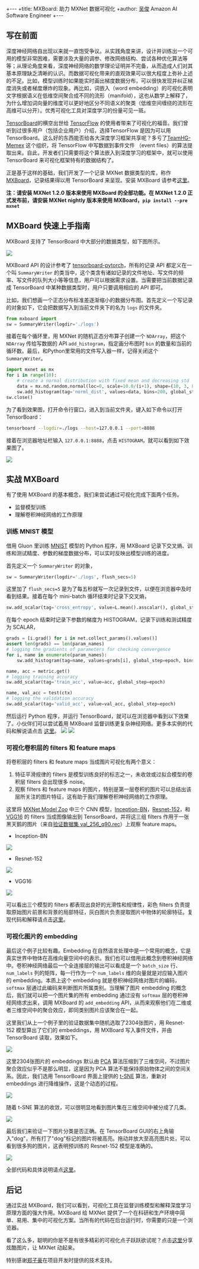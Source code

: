 +---
+title: MXBoard: 助力 MXNet 数据可视化
+author: <a href="https://github.com/reminisce">吴俊</a> Amazon AI Software Engineer
+---

## 写在前面
深度神经网络自出现以来就一直饱受争议。从实践角度来讲，设计并训练出一个可用的模型非常困难，需要涉及大量的调参、修改网络结构、尝试各种优化算法等等；从理论角度来看，深度神经网络的数学理论证明并不完备，从而造成人们对其基本原理缺乏清晰的认识。而数据可视化带来的直观效果可以很大程度上弥补上述的不足。比如，模型训练时如果能实时画出梯度数据分布，可以很快发现并纠正梯度消失或者梯度爆炸的现象。再比如，词嵌入（word embedding）的可视化表明文字根据语义在低维空间聚合成不同的流形（manifold），这也从数学上解释了，为什么增加词向量的维度可以更好地区分不同语义的聚类（低维空间缠绕的流形在高维可以分开）。优秀可视化工具对深度学习的份量可见一斑。

[TensorBoard](https://www.tensorflow.org/programmers_guide/summaries_and_tensorboard)的横空出世给 [TensorFlow](https://www.tensorflow.org/) 的使用者带来了可视化的福音。我们曾听到过很多用户（包括企业用户）介绍，选择TensorFlow 是因为可以用 TensorBoard。这么好的东西能否给各大深度学习框架共享呢？多亏了[TeamHG-Memex](https://github.com/TeamHG-Memex/tensorboard_logger) 这个组织，将 TensorFlow 中写数据到事件文件 （event files）的算法提取出来。自此，开发者们只需要将这个算法嵌入到深度学习的框架中，就可以使用 TensorBoard 来可视化框架特有的数据结构了。

正是基于这样的基础，我们开发了一个记录 MXNet 数据类型的库，称作[MXBoard](https://github.com/awslabs/mxboard)，记录结果得以用 TensorBoard 来呈现。安装 MXBoard 请参考[这里](https://github.com/awslabs/mxboard#installation)。

**注：请安装 MXNet 1.2.0 版本来使用 MXBoard 的全部功能。在 MXNet 1.2.0 正式发布前，请安装 MXNet nightly 版本来使用 MXBoard，`pip install --pre mxnet`**


## MXBoard 快速上手指南
MXBoard 支持了 TensorBoard 中大部分的数据类型，如下图所示。

![](https://github.com/dmlc/web-data/blob/master/mxnet/tensorboard/mxboard_cover.png)

MXBoard API 的设计参考了 [tensorboard-pytorch](https://github.com/lanpa/tensorboard-pytorch)，所有的记录 API 都定义在一个叫 `SummaryWriter` 的类当中，这个类含有诸如记录的文件地址、写文件的频率、写文件的队列大小等等信息，用户可以根据需求设置。当需要把当前数据记录成 TensorBoard 中某种数据类型时，用户只要调用相应的 API 即可。

比如，我们想画一个正态分布标准差逐渐缩小的数据分布图。首先定义一个写记录的对象如下，它会把数据写入到当前文件夹下的名为 `logs` 的文件夹。

```python
from mxboard import 
sw = SummaryWriter(logdir='./logs')
```

接着在每个循环里，用 MXNet 的随机正态分布算子创建一个 `NDArray`，把这个 `NDArray` 传给写数据的 API `add_histogram`，指定画分布图时 `bin` 的数量和当前的循环数。最后，和Python里常用的文件写入器一样，记得关闭这个 `SummaryWriter`。

```python
import mxnet as mx
for i in range(10):
    # create a normal distribution with fixed mean and decreasing std
    data = mx.nd.random.normal(loc=0, scale=10.0/(i+1), shape=(10, 3, 8, 8))
    sw.add_histogram(tag='norml_dist', values=data, bins=200, global_step=i)
sw.close()
```

为了看到效果图，打开命令行窗口，进入到当前文件夹，键入如下命令以打开 TensorBoard：

```bash
tensorboard --logdir=./logs --host=127.0.0.1 --port=8888
```

接着在浏览器地址栏输入 `127.0.0.1:8888`，点击 `HISTOGRAM`，就可以看到如下效果图了。

![](https://github.com/dmlc/web-data/blob/master/mxnet/tensorboard/doc/summary_histogram_norm.png)

## 实战 MXBoard
有了使用 MXBoard 的基本概念，我们来尝试通过可视化完成下面两个任务。
- 监督模型训练
- 理解卷积神经网络的工作原理

### 训练 MNIST 模型
借用 Gluon 里训练 [MNIST](https://github.com/apache/incubator-mxnet/blob/master/example/gluon/mnist.py) 模型的 Python 程序，用 MXBoard 记录下交叉熵、训练和测试精度、参数的梯度数据分布，可以实时反映出模型训练的进度。

首先定义一个 `SummaryWriter` 的对象，

```python
sw = SummaryWriter(logdir='./logs', flush_secs=5)
```

这里加了 `flush_secs=5` 是为了每五秒就写一次记录到文件，以便在浏览器中及时看到结果。接着在每个 mini-batch 循环结束时记录下交叉熵，

```python
sw.add_scalar(tag='cross_entropy', value=L.mean().asscalar(), global_step=global_step)
```

在每个 epoch 结束时记录下参数的梯度为 HISTOGRAM，记录下训练和测试精度为 SCALAR，

```python
grads = [i.grad() for i in net.collect_params().values()]
assert len(grads) == len(param_names)
# logging the gradients of parameters for checking convergence
for i, name in enumerate(param_names):
    sw.add_histogram(tag=name, values=grads[i], global_step=epoch, bins=1000)

name, acc = metric.get()
# logging training accuracy
sw.add_scalar(tag='train_acc', value=acc, global_step=epoch)

name, val_acc = test(ctx)
# logging the validation accuracy
sw.add_scalar(tag='valid_acc', value=val_acc, global_step=epoch)
```

然后运行 Python 程序，并运行 TensorBoard，就可以在浏览器中看到以下效果了。小伙伴们可以尝试着用 MXBoard 监督训练更复杂神经网络。更多本实例的代码和解说请点击
[这里](https://github.com/reminisce/mxboard-demo#monitoring-training-mnist-model)。
![](https://github.com/reminisce/mxboard-demo/blob/master/pic/mnist_params_histograms.png)
![](https://github.com/reminisce/mxboard-demo/blob/master/pic/mnist_loss_train_valid_curves.png)

### 可视化卷积层的 filters 和 feature maps
将卷积层的 filters 和 feature maps 当成图片可视化有两个意义：
1. 特征平滑规律的 filters 是模型训练良好的标志之一，未收敛或过拟合模型的卷积层 filters 会出现很多 noise。
2. 观察 filters 和 feature maps 的图片，特别是第一层卷积的图片可以总结出该层所关注的图片特征，这有助于我们理解卷积神经网络的工作原理。

这里将 [MXNet Model Zoo](https://mxnet.incubator.apache.org/model_zoo/index.html) 中三个 CNN 模型，[Inception-BN](http://data.mxnet.io/models/imagenet/inception-bn/)，[Resnet-152](http://data.mxnet.io/models/imagenet/resnet/152-layers/)，和 [VGG16](http://data.mxnet.io/models/imagenet/vgg/) 的 filters 当成图像输出到 TensorBoard，并将这三组 filters 作用于一张黑天鹅的图片（来自[验证数据集 val_256_q90.rec](http://data.mxnet.io/data)）上观察 feature maps。

- Inception-BN

![](https://github.com/reminisce/mxboard-demo/blob/master/pic/inception_bn_conv_1_weight_output.png)

- Resnet-152

![](https://github.com/reminisce/mxboard-demo/blob/master/pic/resnet_152_conv0_weight_output.png)

- VGG16

![](https://github.com/reminisce/mxboard-demo/blob/master/pic/vgg16_conv1_1_weight_output.png)

可以看出三个模型的 filters 都表现出良好的光滑性和规律性，彩色 filters 负责提取原始图片前景和背景的局部特征，灰白图片负责提取图片中物体的轮廓特征。复现代码和解释请点击[这里](https://github.com/reminisce/mxboard-demo#visualizing-filters-of-convnets)。

### 可视化图片的 embedding
最后这个例子比较有趣。Embedding 在自然语言处理中是一个常用的概念，它是真实世界中物体在高维向量空间中的表示。我们也可以借用此概念到卷积神经网络中。卷积神经网络最后一个全连接层的输出可以看成是一个 `batch_size` 行、`num_labels` 列的矩阵，每一行作为一个 `num_labels` 维的向量就是对应输入图片的 embedding。本质上这个 embedding 就是卷积神经网络对图片的编码，`softmax` 层通过此编码来判断图片所属类别。当理解了图片 embedding 的概念后，我们就可以把一个图片集的所有 embedding 通过没有 `softmax` 层的卷积神经网络求出来，调用 MXBoard 的 `add_embedding` API，从而来观察他们在二维或者三维空间中的聚合效应，即同类别图片应该聚合在一起。

这里我们从上一个例子里的验证数据集中随机选取了2304张图片，用 Resnet-152 模型算出了它们的 embeddings，用 MXBoard 写入事件文件，并由 TensorBoard 读取，效果如下。

![](https://github.com/reminisce/mxboard-demo/blob/master/pic/embedding_motion.gif)

这里2304张图片的 embeddings 默认由 [PCA](https://en.wikipedia.org/wiki/Principal_component_analysis) 算法压缩到了三维空间，不过图片聚合效应似乎不是那么明显，这是因为 PCA 算法不能保持原始物体之间的空间关系。因此，我们选用 TensorBoard 界面上提供的 [t-SNE](https://lvdmaaten.github.io/tsne/) 算法，重新对 embeddings 进行降维操作，这是个动态的过程。

![](https://github.com/reminisce/mxboard-demo/raw/master/pic/embedding_t_sne_motion.gif)

随着 t-SNE 算法的收敛，可以很明显地看到图片集在三维空间中被分成了几类。

![](https://github.com/reminisce/mxboard-demo/blob/master/pic/imagenet_resnet_152_embedding.png)

最后我们来验证一下图片分类是否正确。在 TensorBoard GUI的右上角输入"dog"，所有打了"dog"标记的图片将被高亮。拖动并放大至高亮图片处，可以看到很多狗的图片，这表明预训练的 Resnet-152 模型是准确的。

![](https://github.com/reminisce/mxboard-demo/blob/master/pic/imagenet_resnet_152_dog_cluster.gif)

全部代码和具体说明请点[这里](https://github.com/reminisce/mxboard-demo#visualizing-convnet-codes-as-embeddings)。

## 后记
通过实战 MXBoard，我们可以看到，可视化工具在监督训练模型和解释深度学习原理方面的强大作用。MXBoard 给 MXNet 提供了一个在科研和生产环境中简单、易用、集中的可视化方案。当所有的代码在后台运行时，你需要的只是一个浏览器。

看了这么多，聪明的你是不是有很多精彩的可视化点子跃跃欲试呢？点击[这里](https://discuss.gluon.ai/)分享炫酷图片，让 MXNet 动起来。

特别感谢[郑子豪](https://github.com/zihaolucky)在项目开发时提供的技术支持。